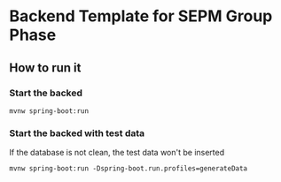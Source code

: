 # Backend Template for SEPM Group Phase

## How to run it

### Start the backed
`mvnw spring-boot:run`

### Start the backed with test data
If the database is not clean, the test data won't be inserted

`mvnw spring-boot:run -Dspring-boot.run.profiles=generateData`
